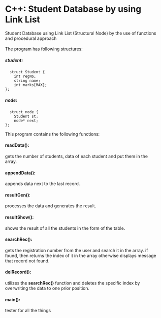 # C++: Student Database by using Link List
Student Database using Link List (Structural Node) by the use of functions and procedural approach<br>
<br>
The program has following structures:
##### student:
```
  struct Student {
    int regNo;
    string name;
    int marks[MAX];
};
```

##### node:
```
  struct node {
    Student st;
    node* next;
};
```

This program contains the following functions:<br>
#### readData():
gets the number of students, data of each student and put them in the array.<br/>
#### appendData():
appends data next to the last record.<br/>
#### resultGen():
processes the data and generates the result.<br/>
#### resultShow():
shows the result of all the students in the form of the table.<br/>
#### searchRec():
gets the registration number from the user and search it in the array. if found, then returns the index of it in the array otherwise displays message that record not found.<br/>
#### delRecord():
utilizes the **searchRec()** function and deletes the specific index by overwriting the data to one prior position.<br/>
#### main():
tester for all the things

